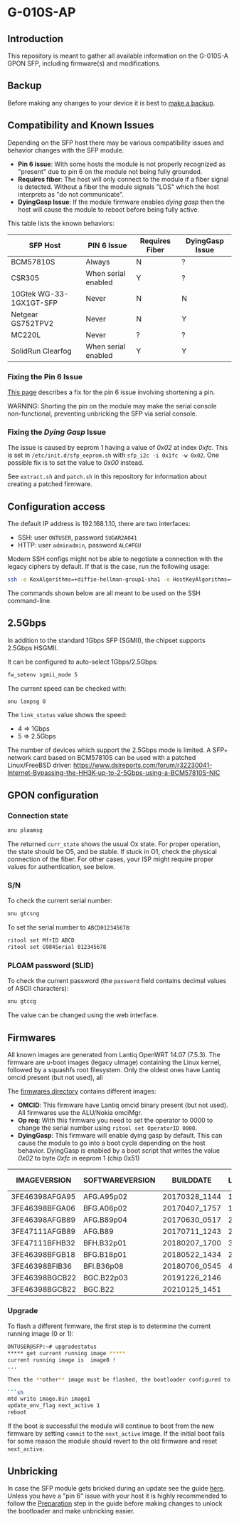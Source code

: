 # G-010S-AP

## Introduction

This repository is meant to gather all available information on the G-010S-A GPON SFP, including firmware(s) and modifications.

## Backup

Before making any changes to your device it is best to [make a backup](docs/BACKUP.md).

## Compatibility and Known Issues

<a id="compatibility"></a>

Depending on the SFP host there may be various compatibility issues and behavior
changes with the SFP module.

* **Pin 6 issue**: With some hosts the module is not properly recognized as
  "present" due to pin 6 on the module not being fully grounded.
* **Requires fiber**: The host will only connect to the module if a fiber signal
  is detected. Without a fiber the module signals "LOS" which the host
  interprets as "do not communicate".
* **DyingGasp Issue**: If the module firmware enables *dying gasp* then the host
  will cause the module to reboot before being fully active.

This table lists the known behaviors:

| SFP Host                  | PIN 6 Issue         | Requires Fiber | DyingGasp Issue
|---------------------------|---------------------|----------------|-----------------
| BCM57810S                 | Always              | N              | ?
| CSR305                    | When serial enabled | Y              | ?
| 10Gtek WG-33-1GX1GT-SFP   | Never               | N              | N
| Netgear GS752TPV2         | Never               | N              | Y
| MC220L                    | Never               | ?              | ?
| SolidRun Clearfog         | When serial enabled | Y              | Y

### Fixing the Pin 6 Issue

[This page](https://rsaxvc.net/blog/2020/8/15/Nokia_G-010S-A_Pin_6_Issue.html)
describes a fix for the pin 6 issue involving shortening a pin.

WARNING: Shorting the pin on the module may make the serial console
non-functional, preventing unbricking the SFP via serial console.

### Fixing the *Dying Gasp* Issue

The issue is caused by eeprom 1 having a value of *0x02* at index *0xfc*. This
is set in `/etc/init.d/sfp_eeprom.sh` with `sfp_i2c -i 0x1fc -w 0x02`. One possible fix is to set the value to *0x00* instead.

See `extract.sh` and `patch.sh` in this repository for information about
creating a patched firmware.

## Configuration access

The default IP address is 192.168.1.10, there are two interfaces:

* SSH: user `ONTUSER`, password `SUGAR2A041`
* HTTP: user `adminadmin`, password `ALC#FGU`

Modern SSH configs might not be able to negotiate a connection with the legacy ciphers by default. If that is the case, run the following usage:

```sh
ssh -o KexAlgorithms=+diffie-hellman-group1-sha1 -o HostKeyAlgorithms=+ssh-rsa ONTUSER@192.168.1.10
```

The commands shown below are all meant to be used on the SSH command-line.

## 2.5Gbps

In addition to the standard 1Gbps SFP (SGMII), the chipset supports 2.5Gbps HSGMII.

It can be configured to auto-select 1Gbps/2.5Gbps:

```sh
fw_setenv sgmii_mode 5
```

The current speed can be checked with:

```sh
onu lanpsg 0
```

The `link_status` value shows the speed:

* 4 => 1Gbps
* 5 => 2.5Gbps

The number of devices which support the 2.5Gbps mode is limited.
A SFP+ network card based on BCM57810S can be used with a patched Linux/FreeBSD driver: <https://www.dslreports.com/forum/r32230041-Internet-Bypassing-the-HH3K-up-to-2-5Gbps-using-a-BCM57810S-NIC>

## GPON configuration

### Connection state

```sh
onu ploamsg
```

The returned `curr_state` shows the usual Ox state.
For proper operation, the state should be O5, and be stable.
If stuck in O1, check the physical connection of the fiber.
For other cases, your ISP might require proper values for authentication, see below.

### S/N

To check the current serial number:

```sh
onu gtcsng
```

To set the serial number to `ABCD012345678`:

```sh
ritool set MfrID ABCD
ritool set G984Serial 012345678
```

### PLOAM password (SLID)

To check the current password (the `password` field contains decimal values of ASCII characters):

```sh
onu gtccg
```

The value can be changed using the web interface.

## Firmwares

All known images are generated from Lantiq OpenWRT 14.07 (7.5.3).
The firmware are u-boot images (legacy uImage) containing the Linux kernel, followed by a squashfs root filesystem.
Only the oldest ones have Lantiq omcid present (but not used), all

The  [firmwares directory](firmwares) contains different images:

* **OMCID**: This firmware have Lantiq omcid binary present (but not used). All
  firmwares use the ALU/Nokia omciMgr.
* **Op req**: With this firmware you need to set the operator to 0000
  to change the serial number using `ritool set OperatorID 0000`.
* **DyingGasp**: This firmware will enable dying gasp by default. This can cause
  the module to go into a boot cycle depending on the host behavior. DyingGasp
  is enabled by a boot script that writes the value *0x02* to byte *0xfc* in
  eeprom 1 (chip 0x51)

IMAGEVERSION   | SOFTWAREVERSION | BUILDDATE     | LATEST_REV | OMCID | Op Req | DyingGasp
-------------- | --------------- | ------------- | ---------- | ------|--------|-----------
3FE46398AFGA95 | AFG.A95p02      | 20170328_1144 | 17850      | Y     | N?     | N
3FE46398BFGA06 | BFG.A06p02      | 20170407_1757 | 18511      | Y     | N?     | N
3FE46398AFGB89 | AFG.B89p04      | 20170630_0517 | 22216      | N     | N?     | N
3FE47111AFGB89 | AFG.B89         | 20170711_1243 | 22216      | N     | N?     | N
3FE47111BFHB32 | BFH.B32p01      | 20180207_1700 | 32678      | N     | N      | N
3FE46398BFGB18 | BFG.B18p01      | 20180522_1434 | 22148      | N     | N      | Y
3FE46398BFIB36 | BFI.B36p08      | 20180706_0545 | 46444      | N     | Y      | Y
3FE46398BGCB22 | BGC.B22p03      | 20191226_2146 |            | N     | Y      | Y
3FE46398BGCB22 | BGC.B22         | 20210125_1451 |            | N     | Y      | Y

### Upgrade

To flash a different firmware, the first step is to determine the current running image (0 or 1):

```sh
ONTUSER@SFP:~# upgradestatus
***** get current running image *****
current running image is  image0 !
...

Then the **other** image must be flashed, the bootloader configured to boot it, and we can reboot:

```sh
mtd write image.bin image1
update_env_flag next_active 1
reboot
```

If the boot is successful the module will continue to boot from the new firmware
by setting `commit` to the `next_active` image. If the initial boot
fails for some reason the module should revert to the old firmware and reset
`next_active`.

## Unbricking

In case the SFP module gets bricked during an update see the guide
[here](unbricking.md). Unless you have a "pin 6" issue with your host it is
highly recommended to follow the [Preparation](unbricking.md#preparation) step
in the guide before making changes to unlock the bootloader and make unbricking
easier.
